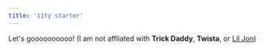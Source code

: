 ```yaml
---
title: '11ty starter'
---
```


Let's goooooooooo! (I am not affliated with __Trick Daddy__, **Twista**, or [Lil Jon]())

